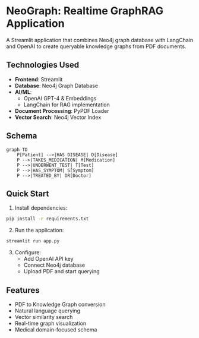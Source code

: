 # NeoGraph: Realtime GraphRAG Application

A Streamlit application that combines Neo4j graph database with LangChain and OpenAI to create queryable knowledge graphs from PDF documents.

## Technologies Used

- **Frontend**: Streamlit
- **Database**: Neo4j Graph Database
- **AI/ML**: 
  - OpenAI GPT-4 & Embeddings
  - LangChain for RAG implementation
- **Document Processing**: PyPDF Loader
- **Vector Search**: Neo4j Vector Index

## Schema

```mermaid
graph TD
    P[Patient] -->|HAS_DISEASE| D[Disease]
    P -->|TAKES_MEDICATION| M[Medication]
    P -->|UNDERWENT_TEST| T[Test]
    P -->|HAS_SYMPTOM| S[Symptom]
    P -->|TREATED_BY| DR[Doctor]
```

## Quick Start

1. Install dependencies:
```bash
pip install -r requirements.txt
```

2. Run the application:
```bash
streamlit run app.py
```

3. Configure:
   - Add OpenAI API key
   - Connect Neo4j database
   - Upload PDF and start querying

## Features

- PDF to Knowledge Graph conversion
- Natural language querying
- Vector similarity search
- Real-time graph visualization
- Medical domain-focused schema

